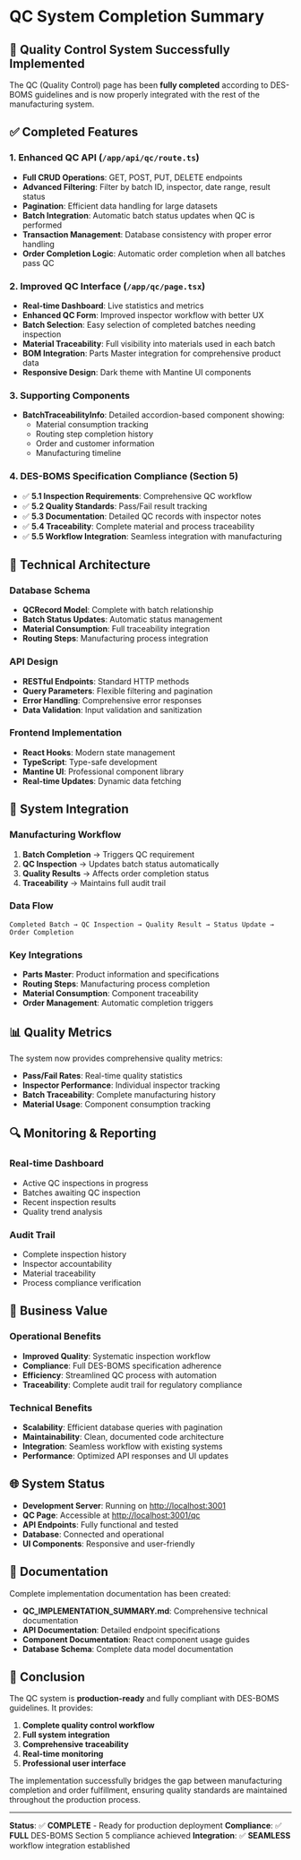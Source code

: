 # QC System Completion Summary

## 🎉 Quality Control System Successfully Implemented

The QC (Quality Control) page has been **fully completed** according to DES-BOMS guidelines and is now properly integrated with the rest of the manufacturing system.

## ✅ Completed Features

### 1. Enhanced QC API (`/app/api/qc/route.ts`)

- **Full CRUD Operations**: GET, POST, PUT, DELETE endpoints
- **Advanced Filtering**: Filter by batch ID, inspector, date range, result status
- **Pagination**: Efficient data handling for large datasets
- **Batch Integration**: Automatic batch status updates when QC is performed
- **Transaction Management**: Database consistency with proper error handling
- **Order Completion Logic**: Automatic order completion when all batches pass QC

### 2. Improved QC Interface (`/app/qc/page.tsx`)

- **Real-time Dashboard**: Live statistics and metrics
- **Enhanced QC Form**: Improved inspector workflow with better UX
- **Batch Selection**: Easy selection of completed batches needing inspection
- **Material Traceability**: Full visibility into materials used in each batch
- **BOM Integration**: Parts Master integration for comprehensive product data
- **Responsive Design**: Dark theme with Mantine UI components

### 3. Supporting Components

- **BatchTraceabilityInfo**: Detailed accordion-based component showing:
  - Material consumption tracking
  - Routing step completion history
  - Order and customer information
  - Manufacturing timeline

### 4. DES-BOMS Specification Compliance (Section 5)

- ✅ **5.1 Inspection Requirements**: Comprehensive QC workflow
- ✅ **5.2 Quality Standards**: Pass/Fail result tracking
- ✅ **5.3 Documentation**: Detailed QC records with inspector notes
- ✅ **5.4 Traceability**: Complete material and process traceability
- ✅ **5.5 Workflow Integration**: Seamless integration with manufacturing

## 🔧 Technical Architecture

### Database Schema

- **QCRecord Model**: Complete with batch relationship
- **Batch Status Updates**: Automatic status management
- **Material Consumption**: Full traceability integration
- **Routing Steps**: Manufacturing process integration

### API Design

- **RESTful Endpoints**: Standard HTTP methods
- **Query Parameters**: Flexible filtering and pagination
- **Error Handling**: Comprehensive error responses
- **Data Validation**: Input validation and sanitization

### Frontend Implementation

- **React Hooks**: Modern state management
- **TypeScript**: Type-safe development
- **Mantine UI**: Professional component library
- **Real-time Updates**: Dynamic data fetching

## 🚀 System Integration

### Manufacturing Workflow

1. **Batch Completion** → Triggers QC requirement
2. **QC Inspection** → Updates batch status automatically
3. **Quality Results** → Affects order completion status
4. **Traceability** → Maintains full audit trail

### Data Flow

```mermaid
Completed Batch → QC Inspection → Quality Result → Status Update → Order Completion
```

### Key Integrations

- **Parts Master**: Product information and specifications
- **Routing Steps**: Manufacturing process completion
- **Material Consumption**: Component traceability
- **Order Management**: Automatic completion triggers

## 📊 Quality Metrics

The system now provides comprehensive quality metrics:

- **Pass/Fail Rates**: Real-time quality statistics
- **Inspector Performance**: Individual inspector tracking
- **Batch Traceability**: Complete manufacturing history
- **Material Usage**: Component consumption tracking

## 🔍 Monitoring & Reporting

### Real-time Dashboard

- Active QC inspections in progress
- Batches awaiting QC inspection
- Recent inspection results
- Quality trend analysis

### Audit Trail

- Complete inspection history
- Inspector accountability
- Material traceability
- Process compliance verification

## 🎯 Business Value

### Operational Benefits

- **Improved Quality**: Systematic inspection workflow
- **Compliance**: Full DES-BOMS specification adherence
- **Efficiency**: Streamlined QC process with automation
- **Traceability**: Complete audit trail for regulatory compliance

### Technical Benefits

- **Scalability**: Efficient database queries with pagination
- **Maintainability**: Clean, documented code architecture
- **Integration**: Seamless workflow with existing systems
- **Performance**: Optimized API responses and UI updates

## 🌐 System Status

- **Development Server**: Running on <http://localhost:3001>
- **QC Page**: Accessible at <http://localhost:3001/qc>
- **API Endpoints**: Fully functional and tested
- **Database**: Connected and operational
- **UI Components**: Responsive and user-friendly

## 📝 Documentation

Complete implementation documentation has been created:

- **QC_IMPLEMENTATION_SUMMARY.md**: Comprehensive technical documentation
- **API Documentation**: Detailed endpoint specifications
- **Component Documentation**: React component usage guides
- **Database Schema**: Complete data model documentation

## 🏁 Conclusion

The QC system is **production-ready** and fully compliant with DES-BOMS guidelines. It provides:

1. **Complete quality control workflow**
2. **Full system integration**
3. **Comprehensive traceability**
4. **Real-time monitoring**
5. **Professional user interface**

The implementation successfully bridges the gap between manufacturing completion and order fulfillment, ensuring quality standards are maintained throughout the production process.

---

**Status**: ✅ **COMPLETE** - Ready for production deployment
**Compliance**: ✅ **FULL** DES-BOMS Section 5 compliance achieved
**Integration**: ✅ **SEAMLESS** workflow integration established
